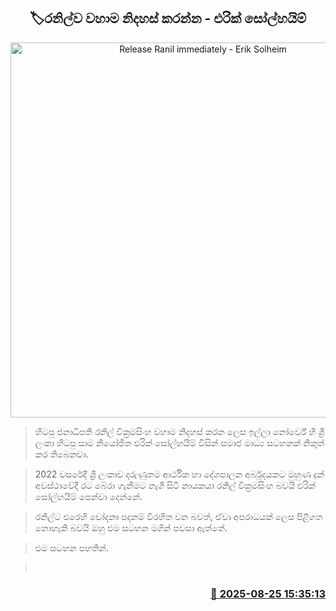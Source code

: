 <p align='center'><b><h2 align='center' title='Release Ranil immediately - Erik Solheim'>🏷රනිල්​ව වහාම නිදහස් කරන්න - එරික් සෝල්හයිම්</h2></b></p>
<p align='center'><img src='https://helakuru.sgp1.cdn.digitaloceanspaces.com/esana/images/lib/eriksolheim-archived.jpg' width='600' alt='Release Ranil immediately - Erik Solheim'></p>

> හිටපු ජනාධිපති රනිල් වික්‍රමසිංහ වහාම නිදහස් කරන ලෙස ඉල්ලා නෝර්වේ හි ශ්‍රී ලංකා හිටපු සාම නියෝජිත එරික් සෝල්හයිම් විසින් සමාජ මාධ්‍ය සටහනක් නිකුත් කර තිබෙනවා.

> 2022 වසරේදී ශ්‍රී ලංකාව දරුණුතම ආර්ථික හා දේශපාලන අර්බුදයකට මුහුණ දුන් අවස්ථාවේදී රට බේරා ගැනීමට නැගී සිටි නායකයා රනිල් වික්‍රමසිංහ බවයි එරික් සෝල්හයිම් පෙන්වා දෙන්නේ.

> රනිල්ට එරෙහි චෝදනා පදනම් විරහිත වන බවත්, ඒවා අපරාධයක් ලෙස පිළිගත නොහැකි බවයි ඔහු එම සටහන මගින් පවසා ඇත්තේ.

> එම සටහන පහතින්.

>  



<h3 align='right'><a href='https://www.helakuru.lk/esana/p/113039/'>📅 2025-08-25 15:35:13</a></h3>
